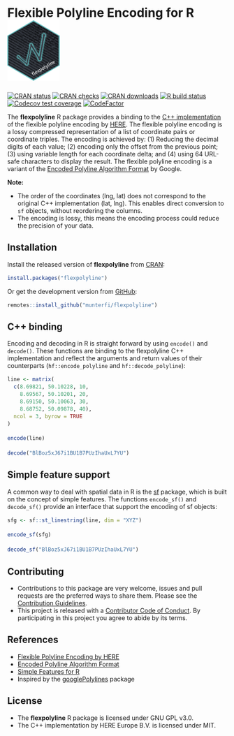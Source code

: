 
# Flexible Polyline Encoding for R <img src="man/figures/logo.png" style="text-align: right;" alt="" width="120" />

<!-- badges: start -->
[![CRAN status](https://www.r-pkg.org/badges/version/flexpolyline)](https://CRAN.R-project.org/package=flexpolyline)
[![CRAN checks](https://cranchecks.info/badges/worst/flexpolyline)](https://cran.r-project.org/web/checks/check_results_flexpolyline.html)
[![CRAN downloads](https://cranlogs.r-pkg.org/badges/last-month/flexpolyline?color=brightgreen)](https://CRAN.R-project.org/package=flexpolyline)
[![R build status](https://github.com/munterfi/flexpolyline/workflows/R-CMD-check/badge.svg)](https://github.com/munterfi/flexpolyline/actions)
[![Codecov test coverage](https://codecov.io/gh/munterfi/flexpolyline/branch/master/graph/badge.svg)](https://app.codecov.io/gh/munterfi/flexpolyline?branch=master)
[![CodeFactor](https://www.codefactor.io/repository/github/munterfi/flexpolyline/badge)](https://www.codefactor.io/repository/github/munterfi/flexpolyline)
<!-- badges: end -->

The **flexpolyline** R package provides a binding to the
[C++ implementation](https://github.com/heremaps/flexible-polyline/tree/master/cpp) of the
flexible polyline encoding by [HERE](https://github.com/heremaps/flexible-polyline).
The flexible polyline encoding is a lossy compressed representation of a list of
coordinate pairs or coordinate triples. The encoding is achieved by:
(1) Reducing the decimal digits of each value;
(2) encoding only the offset from the previous point;
(3) using variable length for each coordinate delta; and
(4) using 64 URL-safe characters to display the result.
The flexible polyline encoding is a variant of the [Encoded Polyline Algorithm Format](https://developers.google.com/maps/documentation/utilities/polylinealgorithm) by Google.

**Note:**

* The order of the coordinates (lng, lat) does not correspond to the original C++ implementation (lat, lng). This enables direct conversion to `sf` objects, without reordering the columns.
* The encoding is lossy, this means the encoding process could reduce the precision of your data.

## Installation

Install the released version of **flexpolyline** from [CRAN](https://CRAN.R-project.org/package=flexpolyline):

``` r
install.packages("flexpolyline")
```

Or get the development version from [GitHub](https://github.com/munterfi/flexpolyline):

``` r
remotes::install_github("munterfi/flexpolyline")
```

## C++ binding

Encoding and decoding in R is straight forward by using `encode()` and `decode()`.
These functions are binding to the flexpolyline C++ implementation and reflect the arguments and return values of their counterparts (`hf::encode_polyline` and `hf::decode_polyline`):

``` r
line <- matrix(
  c(8.69821, 50.10228, 10,
    8.69567, 50.10201, 20,
    8.69150, 50.10063, 30,
    8.68752, 50.09878, 40),
  ncol = 3, byrow = TRUE
)

encode(line)

decode("BlBoz5xJ67i1BU1B7PUzIhaUxL7YU")
```

## Simple feature support
A common way to deal with spatial data in R is the
[sf](https://CRAN.R-project.org/package=sf) package, which is
built on the concept of simple features. The functions `encode_sf()` and
`decode_sf()` provide an interface that support the encoding of sf objects:

``` r
sfg <- sf::st_linestring(line, dim = "XYZ")

encode_sf(sfg)

decode_sf("BlBoz5xJ67i1BU1B7PUzIhaUxL7YU")
```

## Contributing

* Contributions to this package are very welcome, issues and pull requests are the preferred ways to share them. Please see the [Contribution Guidelines](https://github.com/munterfi/flexpolyline/blob/master/.github/CONTRIBUTING.md).
* This project is released with a [Contributor Code of Conduct](https://github.com/munterfi/flexpolyline/blob/master/.github/CODE_OF_CONDUCT.md). By participating in this project you agree to abide by its terms.

## References

* [Flexible Polyline Encoding by HERE](https://github.com/heremaps/flexible-polyline)
* [Encoded Polyline Algorithm Format](https://developers.google.com/maps/documentation/utilities/polylinealgorithm)
* [Simple Features for R](https://CRAN.R-project.org/package=sf)
* Inspired by the [googlePolylines](https://github.com/SymbolixAU/googlePolylines) package

## License

* The **flexpolyline** R package is licensed under GNU GPL v3.0.
* The C++ implementation by HERE Europe B.V. is licensed under MIT.
